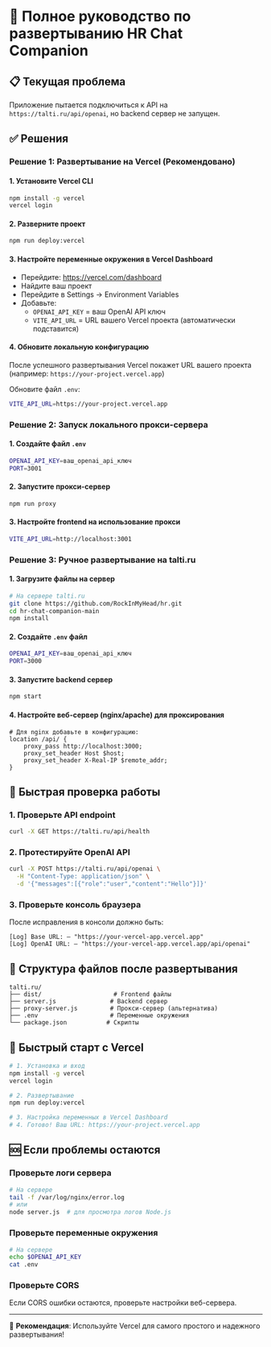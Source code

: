 # 🚀 Полное руководство по развертыванию HR Chat Companion

## 📋 Текущая проблема
Приложение пытается подключиться к API на `https://talti.ru/api/openai`, но backend сервер не запущен.

## ✅ Решения

### Решение 1: Развертывание на Vercel (Рекомендовано)

#### 1. Установите Vercel CLI
```bash
npm install -g vercel
vercel login
```

#### 2. Разверните проект
```bash
npm run deploy:vercel
```

#### 3. Настройте переменные окружения в Vercel Dashboard
- Перейдите: https://vercel.com/dashboard
- Найдите ваш проект
- Перейдите в Settings → Environment Variables
- Добавьте:
  - `OPENAI_API_KEY` = ваш OpenAI API ключ
  - `VITE_API_URL` = URL вашего Vercel проекта (автоматически подставится)

#### 4. Обновите локальную конфигурацию
После успешного развертывания Vercel покажет URL вашего проекта (например: `https://your-project.vercel.app`)

Обновите файл `.env`:
```bash
VITE_API_URL=https://your-project.vercel.app
```

### Решение 2: Запуск локального прокси-сервера

#### 1. Создайте файл `.env`
```bash
OPENAI_API_KEY=ваш_openai_api_ключ
PORT=3001
```

#### 2. Запустите прокси-сервер
```bash
npm run proxy
```

#### 3. Настройте frontend на использование прокси
```bash
VITE_API_URL=http://localhost:3001
```

### Решение 3: Ручное развертывание на talti.ru

#### 1. Загрузите файлы на сервер
```bash
# На сервере talti.ru
git clone https://github.com/RockInMyHead/hr.git
cd hr-chat-companion-main
npm install
```

#### 2. Создайте `.env` файл
```bash
OPENAI_API_KEY=ваш_openai_api_ключ
PORT=3000
```

#### 3. Запустите backend сервер
```bash
npm start
```

#### 4. Настройте веб-сервер (nginx/apache) для проксирования
```nginx
# Для nginx добавьте в конфигурацию:
location /api/ {
    proxy_pass http://localhost:3000;
    proxy_set_header Host $host;
    proxy_set_header X-Real-IP $remote_addr;
}
```

## 🔧 Быстрая проверка работы

### 1. Проверьте API endpoint
```bash
curl -X GET https://talti.ru/api/health
```

### 2. Протестируйте OpenAI API
```bash
curl -X POST https://talti.ru/api/openai \
  -H "Content-Type: application/json" \
  -d '{"messages":[{"role":"user","content":"Hello"}]}'
```

### 3. Проверьте консоль браузера
После исправления в консоли должно быть:
```
[Log] Base URL: – "https://your-vercel-app.vercel.app"
[Log] OpenAI URL: – "https://your-vercel-app.vercel.app/api/openai"
```

## 📁 Структура файлов после развертывания

```
talti.ru/
├── dist/                    # Frontend файлы
├── server.js               # Backend сервер
├── proxy-server.js         # Прокси-сервер (альтернатива)
├── .env                    # Переменные окружения
└── package.json           # Скрипты
```

## 🚀 Быстрый старт с Vercel

```bash
# 1. Установка и вход
npm install -g vercel
vercel login

# 2. Развертывание
npm run deploy:vercel

# 3. Настройка переменных в Vercel Dashboard
# 4. Готово! Ваш URL: https://your-project.vercel.app
```

## 🆘 Если проблемы остаются

### Проверьте логи сервера
```bash
# На сервере
tail -f /var/log/nginx/error.log
# или
node server.js  # для просмотра логов Node.js
```

### Проверьте переменные окружения
```bash
# На сервере
echo $OPENAI_API_KEY
cat .env
```

### Проверьте CORS
Если CORS ошибки остаются, проверьте настройки веб-сервера.

---

🎯 **Рекомендация**: Используйте Vercel для самого простого и надежного развертывания!

